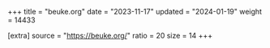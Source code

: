 +++
title = "beuke.org"
date = "2023-11-17"
updated = "2024-01-19"
weight = 14433

[extra]
source = "https://beuke.org/"
ratio = 20
size = 14
+++
